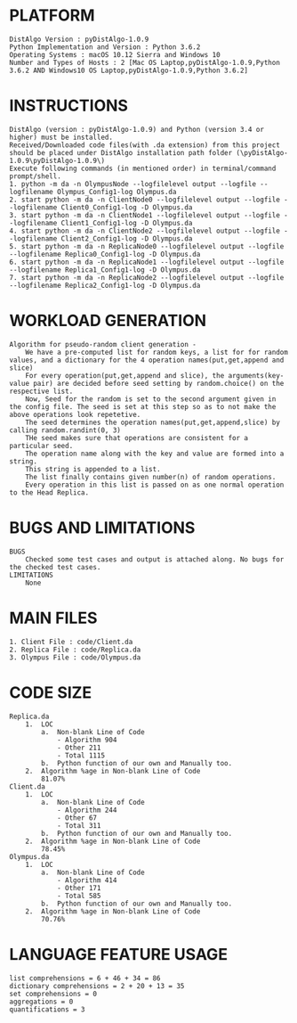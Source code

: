 # PLATFORM
	DistAlgo Version : pyDistAlgo-1.0.9
	Python Implementation and Version : Python 3.6.2
	Operating Systems : macOS 10.12 Sierra and Windows 10
	Number and Types of Hosts : 2 [Mac OS Laptop,pyDistAlgo-1.0.9,Python 3.6.2 AND Windows10 OS Laptop,pyDistAlgo-1.0.9,Python 3.6.2]

# INSTRUCTIONS
	DistAlgo (version : pyDistAlgo-1.0.9) and Python (version 3.4 or higher) must be installed.
	Received/Downloaded code files(with .da extension) from this project should be placed under DistAlgo installation path folder (\pyDistAlgo-1.0.9\pyDistAlgo-1.0.9\)
	Execute following commands (in mentioned order) in terminal/command prompt/shell.
	1. python -m da -n OlympusNode --logfilelevel output --logfile --logfilename Olympus_Config1-log Olympus.da
	2. start python -m da -n ClientNode0 --logfilelevel output --logfile --logfilename Client0_Config1-log -D Olympus.da
	3. start python -m da -n ClientNode1 --logfilelevel output --logfile --logfilename Client1_Config1-log -D Olympus.da
	4. start python -m da -n ClientNode2 --logfilelevel output --logfile --logfilename Client2_Config1-log -D Olympus.da
	5. start python -m da -n ReplicaNode0 --logfilelevel output --logfile --logfilename Replica0_Config1-log -D Olympus.da
	6. start python -m da -n ReplicaNode1 --logfilelevel output --logfile --logfilename Replica1_Config1-log -D Olympus.da
	7. start python -m da -n ReplicaNode2 --logfilelevel output --logfile --logfilename Replica2_Config1-log -D Olympus.da

# WORKLOAD GENERATION
	Algorithm for pseudo-random client generation - 
		We have a pre-computed list for random keys, a list for for random values, and a dictionary for the 4 operation names(put,get,append and slice)
		For every operation(put,get,append and slice), the arguments(key-value pair) are decided before seed setting by random.choice() on the respective list.
		Now, Seed for the random is set to the second argument given in the config file. The seed is set at this step so as to not make the above operations look repetetive.
		The seed determines the operation names(put,get,append,slice) by calling random.randint(0, 3)
		THe seed makes sure that operations are consistent for a particular seed.
		The operation name along with the key and value are formed into a string.
		This string is appended to a list. 
		The list finally contains given number(n) of random operations.
		Every operation in this list is passed on as one normal operation to the Head Replica.
	
# BUGS AND LIMITATIONS
	BUGS
		Checked some test cases and output is attached along. No bugs for the checked test cases.
	LIMITATIONS
		None

# MAIN FILES
	1. Client File : code/Client.da
	2. Replica File : code/Replica.da
	3. Olympus File : code/Olympus.da
	
# CODE SIZE
	Replica.da
		1.	LOC
			a.	Non-blank Line of Code
				- Algorithm 904
				- Other 211
				- Total 1115
			b.	Python function of our own and Manually too.
		2.	Algorithm %age in Non-blank Line of Code
			81.07%
	Client.da
		1.	LOC
			a.	Non-blank Line of Code
				- Algorithm 244
				- Other 67
				- Total 311
			b.	Python function of our own and Manually too.
		2.	Algorithm %age in Non-blank Line of Code
			78.45%
	Olympus.da
		1.	LOC
			a.	Non-blank Line of Code
				- Algorithm 414
				- Other 171
				- Total 585
			b.	Python function of our own and Manually too.
		2.	Algorithm %age in Non-blank Line of Code
			70.76%			
			
# LANGUAGE FEATURE USAGE
	list comprehensions = 6 + 46 + 34 = 86
	dictionary comprehensions = 2 + 20 + 13 = 35
	set comprehensions = 0
	aggregations = 0
	quantifications = 3